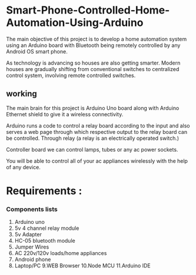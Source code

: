 # Smart-Phone-Controlled-Home-Automation-Using-Arduino

The main objective of this project is to develop a home automation system using an Arduino board with Bluetooth being remotely controlled by any Android OS smart phone.

As technology is advancing so houses are also getting smarter.
Modern houses are gradually shifting from conventional switches to centralized control system, involving remote controlled switches.

## working

The main brain for this project is Arduino Uno board along with Arduino Ethernet shield to give it a wireless connectivity. 

Arduino runs a code to control a relay board according to the input and also serves a web page through which respective output to the relay board can be controlled. Through relay (a relay is an electrically operated switch.) 

Controller board we can control lamps, tubes or any ac power sockets.

You will be able to control all of your ac appliances wirelessly with the help of any device.

# Requirements :
### Components lists

1. Arduino uno
2. 5v 4 channel relay module
3. 5v Adapter
4. HC-05 bluetooth module
5. Jumper Wires 
6. AC 220v/120v loads/home appliances
7. Android phone
8. Laptop/PC
9.WEB Browser 
10.Node MCU 
11.Arduino IDE

